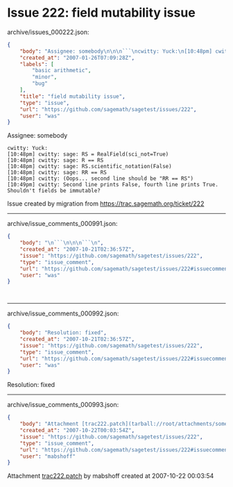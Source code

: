 # Issue 222: field mutability issue

archive/issues_000222.json:
```json
{
    "body": "Assignee: somebody\n\n\n```\ncwitty: Yuck:\n[10:48pm] cwitty: sage: RS = RealField(sci_not=True)\n[10:48pm] cwitty: sage: R == RS\n[10:48pm] cwitty: sage: RS.scientific_notation(False)\n[10:48pm] cwitty: sage: RR == RS\n[10:48pm] cwitty: (Oops... second line should be \"RR == RS\")\n[10:49pm] cwitty: Second line prints False, fourth line prints True.  Shouldn't fields be immutable?\n```\n\n\nIssue created by migration from https://trac.sagemath.org/ticket/222\n\n",
    "created_at": "2007-01-26T07:09:28Z",
    "labels": [
        "basic arithmetic",
        "minor",
        "bug"
    ],
    "title": "field mutability issue",
    "type": "issue",
    "url": "https://github.com/sagemath/sagetest/issues/222",
    "user": "was"
}
```
Assignee: somebody


```
cwitty: Yuck:
[10:48pm] cwitty: sage: RS = RealField(sci_not=True)
[10:48pm] cwitty: sage: R == RS
[10:48pm] cwitty: sage: RS.scientific_notation(False)
[10:48pm] cwitty: sage: RR == RS
[10:48pm] cwitty: (Oops... second line should be "RR == RS")
[10:49pm] cwitty: Second line prints False, fourth line prints True.  Shouldn't fields be immutable?
```


Issue created by migration from https://trac.sagemath.org/ticket/222





---

archive/issue_comments_000991.json:
```json
{
    "body": "\n```\n\n\n```\n",
    "created_at": "2007-10-21T02:36:57Z",
    "issue": "https://github.com/sagemath/sagetest/issues/222",
    "type": "issue_comment",
    "url": "https://github.com/sagemath/sagetest/issues/222#issuecomment-991",
    "user": "was"
}
```


```


```




---

archive/issue_comments_000992.json:
```json
{
    "body": "Resolution: fixed",
    "created_at": "2007-10-21T02:36:57Z",
    "issue": "https://github.com/sagemath/sagetest/issues/222",
    "type": "issue_comment",
    "url": "https://github.com/sagemath/sagetest/issues/222#issuecomment-992",
    "user": "was"
}
```

Resolution: fixed



---

archive/issue_comments_000993.json:
```json
{
    "body": "Attachment [trac222.patch](tarball://root/attachments/some-uuid/ticket222/trac222.patch) by mabshoff created at 2007-10-22 00:03:54",
    "created_at": "2007-10-22T00:03:54Z",
    "issue": "https://github.com/sagemath/sagetest/issues/222",
    "type": "issue_comment",
    "url": "https://github.com/sagemath/sagetest/issues/222#issuecomment-993",
    "user": "mabshoff"
}
```

Attachment [trac222.patch](tarball://root/attachments/some-uuid/ticket222/trac222.patch) by mabshoff created at 2007-10-22 00:03:54
